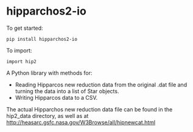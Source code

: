hipparchos2-io
===============


To get started:

    pip install hipparchos2-io


To import:

    import hip2


A Python library with methods for:
* Reading Hipparcos new reduction data from the original .dat file and turning the data into a list of Star objects.
* Writing Hipparcos data to a CSV.
 
The actual Hipparchos new reduction data file can be found in the hip2_data directory, as well as at http://heasarc.gsfc.nasa.gov/W3Browse/all/hipnewcat.html
